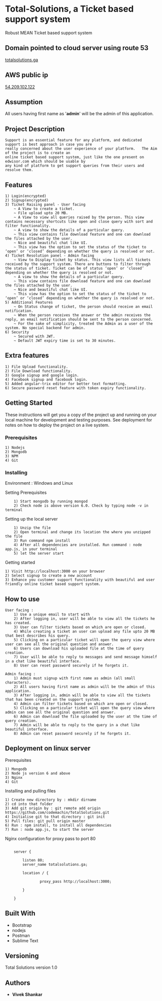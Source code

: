 # Total-Solutions, a Ticket based support system

Robust MEAN Ticket based support system

## Domain pointed to cloud server using route 53

[totalsolutions.ga](http://totalsolutions.ga "Ticket based support app")

## AWS public ip

[54.209.102.122](http://54.209.102.122/ "Ticket based support app")

## Assumption

All users having first name as '**admin**' will be the admin of this application.


## Project Description
```
Support is an essential feature for any platform, and dedicated support is best approach in case you are 
really concerned about the user experience of your platform.   The Aim of the project is to create an 
online ticket based support system, just like the one present on edwisor.com which should be usable by 
any kind of platform to get support queries from their users and resolve them.
```

## Features

	1) Login(encrypted)
	2) Signup(encrypted)
	3) Ticket Raising panel - User facing 
		~ A View to create a ticket.
		~ File upload upto 20 MB.
		~ A View to view all queries raised by the person. This view contains necessary shortcuts like open and close query with sort and filter functionality.
		~ A view to show the details of a particular query.
		~ This view contains file download feature and one can download the files attached by the user.
		~ Nice and beautiful chat like UI.
		~ This view has the option to set the status of the ticket to ‘open’ or ‘closed’ depending on whether the query is resolved or not. 
	4) Ticket Resolution panel - Admin facing
		~ View to Display ticket by status. This view lists all tickets received by the support system. There are buttons to filter through the status of ticket. Ticket can be of status ‘open’ or ‘closed’ depending on whether the query is resolved or not.
		~ A view to show the details of a particular query.
		~ This view contains file download feature and one can download the files attached by the user.
		~ Nice and beautiful chat like UI.
		~ This view has the option to set the status of the ticket to ‘open’ or ‘closed’ depending on whether the query is resolved or not.
	5) Additional Features
		~ On Status change of ticket, the person should receive an email notification.
		~ When the person receives the answer or the admin receives the reply, an email notification should be sent to the person concerned.
		~ For the sake of simplicity, treated the Admin as a user of the system. No special backend for admin.
	6) Security
		~ Secured with JWT.
		~ Default JWT expiry time is set to 30 minutes.

## Extra features

	1) File Upload functionality.
	2) File Download functionality.
	3) Google signup and google login.
	4) Facebook signup and facebook login.
	5) Added angular-trix editor for better text formatting.
	6) Secure password reset feature with token expiry functionality.	

## Getting Started

These instructions will get you a copy of the project up and running on your local machine for development and testing purposes. See deployment for notes on how to deploy the project on a live system.

### Prerequisites

	1) Nodejs
	2) Mongodb
	3) NPM
	4) Git

### Installing

Environment : Windows and Linux

Setting Prerequisites

```
	1) Start mongodb by running mongod
	2) Check node is above version 6.0. Check by typing node -v in terminal
```

Setting up the local server

```
	1) Unzip the file
	2) Open terminal and change its location the where you unzipped the file
	3) Run command npm install
	4) After all dependencies are installed. Run command : node app.js, in your terminal
	5) let the server start
```

Getting started

```
1) Visit http://localhost:3000 on your browser
2) Select signup to create a new account
3) Enhance you customer support functionality with beautiful and user friendly online ticket based support system.
```

## How to use

```
User facing :
	1) Use a unique email to start with
	2) After logging in, user will be able to view all the tickets he has created.
	3) User can filter tickets based on which are open or closed.
	4) While creating a ticket an user can upload any file upto 20 MB that best describes his query. 
	5) Clicking on a particular ticket will open the query view where user can see all the original question and answer.
	6) Users can download his uploaded file at the time of query creation.
	7) User will be able to reply to messages and send message himself in a chat like beautiful interface.
	8) User can reset password securely if he forgets it.

Admin facing :
	1) Admin must signup with first name as admin (all small characters).
	2) All users having first name as admin will be the admin of this application.
	3) After logging in, admin will be able to view all the tickets that has been created on the support system.
	4) Admin can filter tickets based on which are open or closed. 
	5) Clicking on a particular ticket will open the query view where admin can see all the original question and answer.
	6) Admin can download the file uploaded by the user at the time of query creation.
	7) Admin will be able to reply to the query in a chat like beautiful interface.
	8) Admin can reset password securely if he forgets it.
```



## Deployment on linux server

Prerequisites

```
1) Mongodb
2) Node js version 6 and above
3) Nginx
4) Git
```

Installing and pulling files

```
1) Create new directory by : mkdir dirname
2) cd into that folder
3) Add git origin by : git remote add origin https://github.com/codemachin/TotalSolutions.git
4) Initialise git to that directory : git init
5) Pull files: git pull origin master  
6) Run : npm install, to install all dependencies
7) Run : node app.js, to start the server
```

Nginx configuration for proxy pass to port 80

```

	server {

	    listen 80;
	    server_name totalsolutions.ga;

	    location / {

	            proxy_pass http://localhost:3000;

	    }

	}

```

## Built With

* Bootstrap
* nodejs
* Postman
* Sublime Text

## Versioning

Total Solutions version 1.0

## Authors

* **Vivek Shankar** 